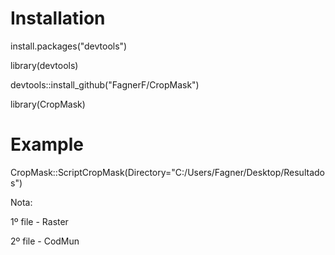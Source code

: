 # Installation

install.packages("devtools")

library(devtools)

devtools::install_github("FagnerF/CropMask")

library(CropMask)

# Example

CropMask::ScriptCropMask(Directory="C:/Users/Fagner/Desktop/Resultados")

Nota: 

1º file - Raster

2º file - CodMun
